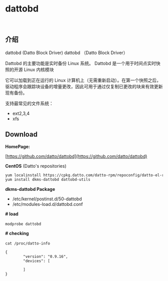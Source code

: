 # dattobd

‍

## 介绍

dattobd (Datto Block Driver) dattobd （Datto Block Driver）

Dattobd 的主要功能是实时备份 Linux 系统。  Dattobd 是一个用于时间点实时快照的开源 Linux 内核模块

它可以加载到正在运行的 Linux 计算机上（无需重新启动）。在第一个快照之后，驱动程序会跟踪块设备的增量更改，因此可用于通过仅复制已更改的块来有效更新现有备份。

支持最常见的文件系统：

* ext2,3,4
* xfs

## Download

**HomePage:**

[https://github.com/datto/dattobd](https://github.com/datto/dattobd)

**CentOS** (Datto's repositories)

```bash
yum localinstall https://cpkg.datto.com/datto-rpm/repoconfig/datto-el-rpm-release-$(rpm -E %rhel)-latest.noarch.rpm
yum install dkms-dattobd dattobd-utils
```

**dkms-dattobd Package**

* /etc/kernel/postinst.d/50-dattobd
* /etc/modules-load.d/dattobd.conf

**# load**

​`modprobe dattobd`​

**# checking**

​`cat /proc/datto-info`​

```
{
        "version": "0.9.16",
        "devices": [

        ]
}
```

‍
